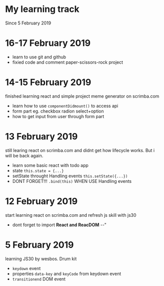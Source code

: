 # My learning track
Since 5 February 2019

# 16-17 February 2019
- learn to use git and github 
- fixied code and comment paper-scissors-rock project

# 14-15 February 2019
finished learning react and simple project meme generator on scrimba.com
- learn how to use `componentDidmount()` to access api 
- form part eg. checkbox radion select+option
- how to get input from user through form part

# 13 February 2019
still learing react on scrimba.com and didnt get how lifecycle works. 
But i will be back again.
- learn some basic react with todo app
- state `this.state = {...}`
- setState throught Handling events `this.setState({...})`
- DONT FORGET!!! `.bind(this)` WHEN USE Handling events

# 12 February 2019
start learning react on scrimba.com and refresh js skill with js30
- dont forget to import **React and ReacDOM** --" 

# 5 February 2019
learning JS30 by wesbos. Drum kit    
- `keydown` event
- properties `data-key` and `keyCode` from keydown event
- `transitionend` DOM event

